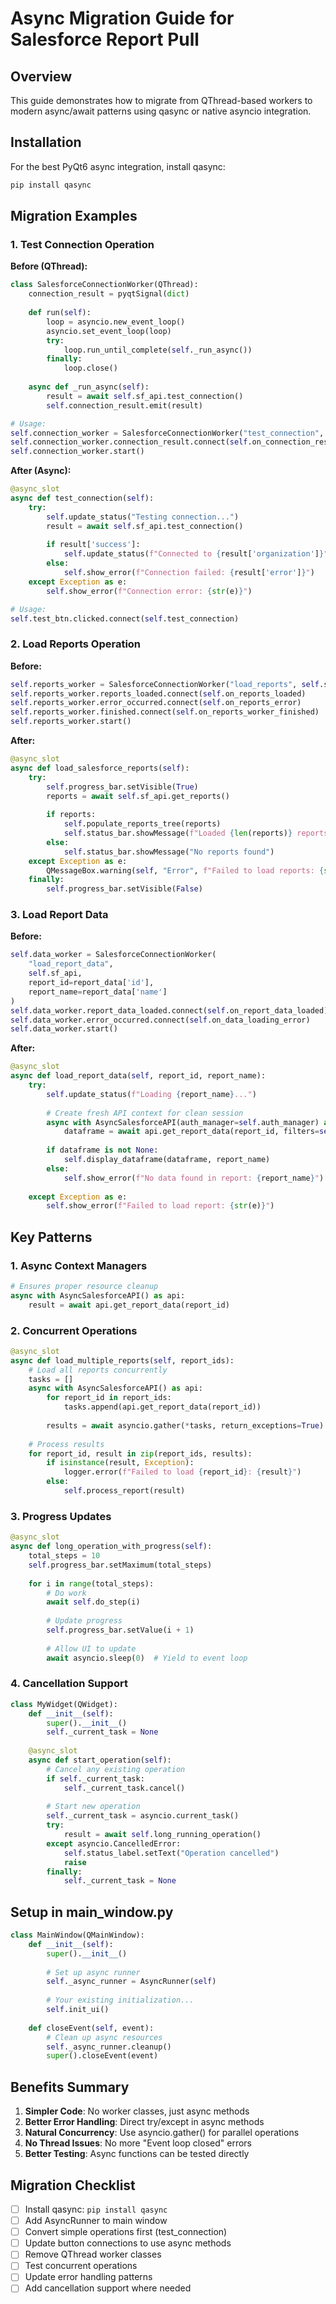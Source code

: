 # Async Migration Guide for Salesforce Report Pull

## Overview

This guide demonstrates how to migrate from QThread-based workers to modern async/await patterns using qasync or native asyncio integration.

## Installation

For the best PyQt6 async integration, install qasync:
```bash
pip install qasync
```

## Migration Examples

### 1. Test Connection Operation

**Before (QThread):**
```python
class SalesforceConnectionWorker(QThread):
    connection_result = pyqtSignal(dict)
    
    def run(self):
        loop = asyncio.new_event_loop()
        asyncio.set_event_loop(loop)
        try:
            loop.run_until_complete(self._run_async())
        finally:
            loop.close()
    
    async def _run_async(self):
        result = await self.sf_api.test_connection()
        self.connection_result.emit(result)

# Usage:
self.connection_worker = SalesforceConnectionWorker("test_connection", self.sf_api)
self.connection_worker.connection_result.connect(self.on_connection_result)
self.connection_worker.start()
```

**After (Async):**
```python
@async_slot
async def test_connection(self):
    try:
        self.update_status("Testing connection...")
        result = await self.sf_api.test_connection()
        
        if result['success']:
            self.update_status(f"Connected to {result['organization']}")
        else:
            self.show_error(f"Connection failed: {result['error']}")
    except Exception as e:
        self.show_error(f"Connection error: {str(e)}")

# Usage:
self.test_btn.clicked.connect(self.test_connection)
```

### 2. Load Reports Operation

**Before:**
```python
self.reports_worker = SalesforceConnectionWorker("load_reports", self.sf_api)
self.reports_worker.reports_loaded.connect(self.on_reports_loaded)
self.reports_worker.error_occurred.connect(self.on_reports_error)
self.reports_worker.finished.connect(self.on_reports_worker_finished)
self.reports_worker.start()
```

**After:**
```python
@async_slot
async def load_salesforce_reports(self):
    try:
        self.progress_bar.setVisible(True)
        reports = await self.sf_api.get_reports()
        
        if reports:
            self.populate_reports_tree(reports)
            self.status_bar.showMessage(f"Loaded {len(reports)} reports")
        else:
            self.status_bar.showMessage("No reports found")
    except Exception as e:
        QMessageBox.warning(self, "Error", f"Failed to load reports: {str(e)}")
    finally:
        self.progress_bar.setVisible(False)
```

### 3. Load Report Data

**Before:**
```python
self.data_worker = SalesforceConnectionWorker(
    "load_report_data", 
    self.sf_api,
    report_id=report_data['id'],
    report_name=report_data['name']
)
self.data_worker.report_data_loaded.connect(self.on_report_data_loaded)
self.data_worker.error_occurred.connect(self.on_data_loading_error)
self.data_worker.start()
```

**After:**
```python
@async_slot
async def load_report_data(self, report_id, report_name):
    try:
        self.update_status(f"Loading {report_name}...")
        
        # Create fresh API context for clean session
        async with AsyncSalesforceAPI(auth_manager=self.auth_manager) as api:
            dataframe = await api.get_report_data(report_id, filters=self.get_filters())
            
        if dataframe is not None:
            self.display_dataframe(dataframe, report_name)
        else:
            self.show_error(f"No data found in report: {report_name}")
            
    except Exception as e:
        self.show_error(f"Failed to load report: {str(e)}")
```

## Key Patterns

### 1. Async Context Managers
```python
# Ensures proper resource cleanup
async with AsyncSalesforceAPI() as api:
    result = await api.get_report_data(report_id)
```

### 2. Concurrent Operations
```python
@async_slot
async def load_multiple_reports(self, report_ids):
    # Load all reports concurrently
    tasks = []
    async with AsyncSalesforceAPI() as api:
        for report_id in report_ids:
            tasks.append(api.get_report_data(report_id))
        
        results = await asyncio.gather(*tasks, return_exceptions=True)
    
    # Process results
    for report_id, result in zip(report_ids, results):
        if isinstance(result, Exception):
            logger.error(f"Failed to load {report_id}: {result}")
        else:
            self.process_report(result)
```

### 3. Progress Updates
```python
@async_slot
async def long_operation_with_progress(self):
    total_steps = 10
    self.progress_bar.setMaximum(total_steps)
    
    for i in range(total_steps):
        # Do work
        await self.do_step(i)
        
        # Update progress
        self.progress_bar.setValue(i + 1)
        
        # Allow UI to update
        await asyncio.sleep(0)  # Yield to event loop
```

### 4. Cancellation Support
```python
class MyWidget(QWidget):
    def __init__(self):
        super().__init__()
        self._current_task = None
    
    @async_slot
    async def start_operation(self):
        # Cancel any existing operation
        if self._current_task:
            self._current_task.cancel()
        
        # Start new operation
        self._current_task = asyncio.current_task()
        try:
            result = await self.long_running_operation()
        except asyncio.CancelledError:
            self.status_label.setText("Operation cancelled")
            raise
        finally:
            self._current_task = None
```

## Setup in main_window.py

```python
class MainWindow(QMainWindow):
    def __init__(self):
        super().__init__()
        
        # Set up async runner
        self._async_runner = AsyncRunner(self)
        
        # Your existing initialization...
        self.init_ui()
    
    def closeEvent(self, event):
        # Clean up async resources
        self._async_runner.cleanup()
        super().closeEvent(event)
```

## Benefits Summary

1. **Simpler Code**: No worker classes, just async methods
2. **Better Error Handling**: Direct try/except in async methods
3. **Natural Concurrency**: Use asyncio.gather() for parallel operations
4. **No Thread Issues**: No more "Event loop closed" errors
5. **Better Testing**: Async functions can be tested directly

## Migration Checklist

- [ ] Install qasync: `pip install qasync`
- [ ] Add AsyncRunner to main window
- [ ] Convert simple operations first (test_connection)
- [ ] Update button connections to use async methods
- [ ] Remove QThread worker classes
- [ ] Test concurrent operations
- [ ] Update error handling patterns
- [ ] Add cancellation support where needed